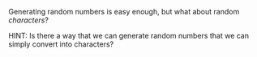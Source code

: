 <!--title={Creating a Link between Short and Long URL}-->

Generating random numbers is easy enough, but what about random *characters*?

HINT: Is there a way that we can generate random numbers that we can simply convert into characters?